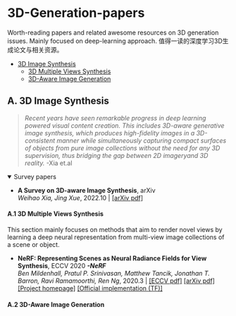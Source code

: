 # 3D-Generation-papers
Worth-reading papers and related awesome resources on 3D generation issues. Mainly focused on deep-learning approach. 值得一读的深度学习3D生成论文与相关资源。

* [3D Image Synthesis](#a-3d-image-synthesis)
	* [3D Multiple Views Synthesis](#a1-3d-multiple-views-synthesis)
	* [3D-Aware Image Generation](#a2-3d-aware-image-generation)

## A. 3D Image Synthesis

> *Recent years have seen remarkable progress in deep learning powered visual content creation. This includes 3D-aware generative image synthesis, which produces high-fidelity images in a 3D-consistent manner while simultaneously capturing compact surfaces of objects from pure image collections without the need for any 3D supervision, thus bridging the gap between 2D imageryand 3D reality.*  -Xia et.al

<details open>
<summary>Survey papers</summary>

* **A Survey on 3D-aware Image Synthesis**, arXiv  
*Weihao Xia, Jing Xue*, 2022.10 | [[arXiv pdf]](https://arxiv.org/pdf/2210.14267.pdf)

</details>

#### A.1 3D Multiple Views Synthesis
This section mainly focuses on methods that aim to render novel views by learning a deep neural representation from multi-view image collections of a scene or object.

* **NeRF: Representing Scenes as Neural Radiance Fields for View Synthesis**, ECCV 2020  ***-NeRF***  
*Ben Mildenhall, Pratul P. Srinivasan, Matthew Tancik, Jonathan T. Barron, Ravi Ramamoorthi, Ren Ng*, 2020.3 | [[ECCV pdf]](https://www.ecva.net/papers/eccv_2020/papers_ECCV/papers/123460392.pdf)  [[arXiv pdf]](https://arxiv.org/pdf/2003.08934.pdf)  [[Project homepage]](https://www.matthewtancik.com/nerf)  [[Official implementation (TF)]](https://github.com/bmild/nerf)


#### A.2 3D-Aware Image Generation